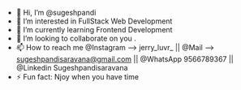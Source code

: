 - 👋 Hi, I’m @sugeshpandi
- 👀 I’m interested in FullStack Web Development
- 🌱 I’m currently learning Frontend Development
- 💞️ I’m looking to collaborate on you .
- 📫 How to reach me @Instagram --> jerry_luvr_ || @Mail --> sugeshpandisaravana@gmail.com || @WhatsApp 9566789367 || @Linkedin Sugeshpandisaravana
- ⚡ Fun fact: Njoy when you have time

<!---
sugeshpandi/sugeshpandi is a ✨ special ✨ repository because its `README.md` (this file) appears on your GitHub profile.
You can click the Preview link to take a look at your changes.
--->
